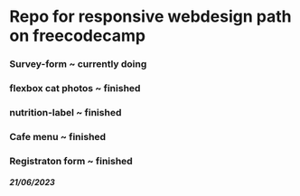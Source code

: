 # Repo for responsive webdesign path on freecodecamp


### Survey-form ~ currently doing

### flexbox cat photos ~ finished

### nutrition-label ~ finished

### Cafe menu ~ finished

### Registraton form ~ finished

##### 21/06/2023
